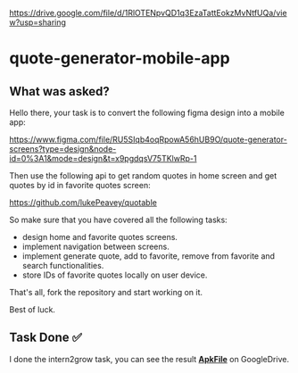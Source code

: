 https://drive.google.com/file/d/1RlOTENpvQD1q3EzaTattEokzMvNtfUQa/view?usp=sharing
# quote-generator-mobile-app

## What was asked?
Hello there, your task is to convert the following figma design into a mobile app:

https://www.figma.com/file/RU5SIqb4oqRpowA56hUB9O/quote-generator-screens?type=design&node-id=0%3A1&mode=design&t=x9pgdqsV75TKlwRp-1

Then use the following api to get random quotes in home screen and get quotes by id in favorite quotes screen:

https://github.com/lukePeavey/quotable

So make sure that you have covered all the following tasks:

-   design home and favorite quotes screens.
-   implement navigation between screens.
-   implement generate quote, add to favorite, remove from favorite and search functionalities.
-   store IDs of favorite quotes locally on user device.

That's all, fork the repository and start working on it.

Best of luck.

## Task Done ✅
I done the intern2grow task, you can see the result [**ApkFile**](https://drive.google.com/file/d/1RlOTENpvQD1q3EzaTattEokzMvNtfUQa/view?usp=drive_link) on GoogleDrive.
